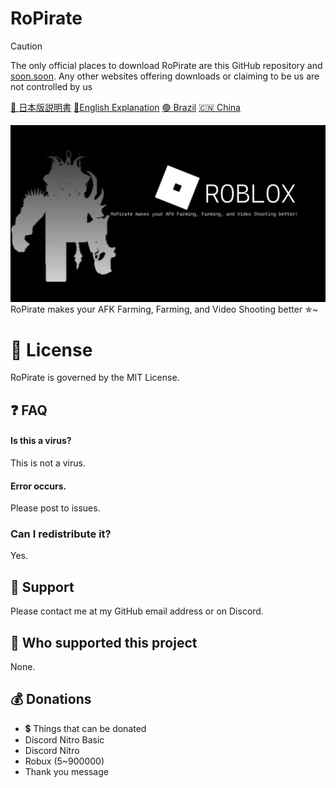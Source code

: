 
# RoPirate
> [!CAUTION]
> The only official places to download RoPirate are this GitHub repository and [soon.soon](). Any other websites offering downloads or claiming to be us are not controlled by us

[🗾 日本版説明書](README/README_JP.md)      [🗽English Explanation](README.md)      [🟢 Brazil](README/README_BRAZIL.md)      [🇨🇳 China](README/README_CH.md) 

![img.png](img/img.png)
RoPirate makes your AFK Farming, Farming, and Video Shooting better ✯~

# 📝 License
RoPirate is governed by the MIT License.

## ❓️ FAQ

#### Is this a virus?
This is not a virus. 

#### Error occurs.
Please post to issues.

### Can I redistribute it?
Yes.

## 📨 Support

Please contact me at my GitHub email address or on Discord.

## 💸 Who supported this project

None.

## 💰️ Donations

- 💲 Things that can be donated
- Discord Nitro Basic
- Discord Nitro
- Robux (5~900000)
- Thank you message
